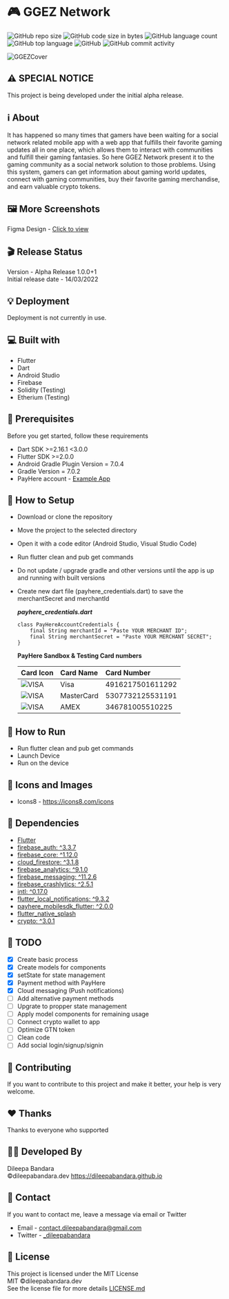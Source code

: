 # 🎮 GGEZ Network

![GitHub repo size](https://img.shields.io/github/repo-size/dileepabandara/ggez?color=red&label=repository%20size)
![GitHub code size in bytes](https://img.shields.io/github/languages/code-size/dileepabandara/ggez?color=red)
![GitHub language count](https://img.shields.io/github/languages/count/dileepabandara/ggez)
![GitHub top language](https://img.shields.io/github/languages/top/dileepabandara/ggez)
![GitHub](https://img.shields.io/github/license/dileepabandara/ggez?color=yellow)
![GitHub commit activity](https://img.shields.io/github/commit-activity/m/dileepabandara/ggez?color=brightgreen&label=commits)

![GGEZCover](https://dileepabandara.github.io/public-images/projects/ggez/ggez-cover-rounded-qr.png)

## ⚠️ SPECIAL NOTICE

This project is being developed under the initial alpha release.

## ℹ️ About

It has happened so many times that gamers have been waiting for a social network related mobile app with a web app that fulfills their favorite gaming updates all in one place, which allows them to interact with communities and fulfill their gaming fantasies. So here GGEZ Network present it to the gaming community as a social network solution to those problems. Using this system, gamers can get information about gaming world updates, connect with gaming communities, buy their favorite gaming merchandise, and earn valuable crypto tokens.

## 🖼️ More Screenshots

Figma Design - [Click to view](https://www.figma.com/file/w38wzdUpm9T3Mud3lCCp2i/Mobile-App-UI?node-id=0%3A1)

## 🎬 Release Status

Version - Alpha Release 1.0.0+1  
Initial release date - 14/03/2022

## 💡 Deployment

Deployment is not currently in use.

## 💻 Built with

- Flutter
- Dart
- Android Studio
- Firebase
- Solidity (Testing)
- Etherium (Testing)

## 📌 Prerequisites

Before you get started, follow these requirements

- Dart SDK >=2.16.1 <3.0.0
- Flutter SDK >=2.0.0
- Android Gradle Plugin Version = 7.0.4
- Gradle Version = 7.0.2
- PayHere account - [Example App](https://github.com/dileepabandara/flutter_with_payhere)

## 🍃 How to Setup

- Download or clone the repository
- Move the project to the selected directory
- Open it with a code editor (Android Studio, Visual Studio Code)
- Run flutter clean and pub get commands
- Do not update / upgrade gradle and other versions until the app is up and running with built versions
- Create new dart file (payhere_credentials.dart) to save the merchantSecret and merchantId  
    
  <b><i>payhere_credentials.dart</i></b>

  ```
  class PayHereAccountCredentials {
      final String merchantId = "Paste YOUR MERCHANT ID";
      final String merchantSecret = "Paste YOUR MERCHANT SECRET";
  }
  ```
  
  <b>PayHere Sandbox & Testing Card numbers</b>

  | Card Icon                                                      | Card Name  | Card Number      |
  | :------------------------------------------------------------- | :--------- | :--------------- |
  | ![VISA](https://img.icons8.com/color/40/000000/visa.png)       | Visa       | 4916217501611292 |
  | ![VISA](https://img.icons8.com/color/40/000000/mastercard.png) | MasterCard | 5307732125531191 |
  | ![VISA](https://img.icons8.com/color/40/000000/amex.png)       | AMEX       | 346781005510225  |

## 🚀 How to Run

- Run flutter clean and pub get commands
- Launch Device
- Run on the device

## 📸 Icons and Images

- Icons8 - https://icons8.com/icons

## 💎 Dependencies

- [Flutter](https://flutter.dev)
- [firebase_auth: ^3.3.7](https://pub.dev/packages/firebase_auth)
- [firebase_core: ^1.12.0](https://pub.dev/packages/firebase_core)
- [cloud_firestore: ^3.1.8](https://pub.dev/packages/cloud_firestore)
- [firebase_analytics: ^9.1.0](https://pub.dev/packages/firebase_analytics)
- [firebase_messaging: ^11.2.6](https://pub.dev/packages/firebase_messaging)
- [firebase_crashlytics: ^2.5.1](https://pub.dev/packages/firebase_crashlytics)
- [intl: ^0.17.0](https://pub.dev/packages/intl)
- [flutter_local_notifications: ^9.3.2](https://pub.dev/packages/flutter_local_notifications)
- [payhere_mobilesdk_flutter: ^2.0.0](https://pub.dev/packages/payhere_mobilesdk_flutter)
- [flutter_native_splash](https://pub.dev/packages/flutter_native_splash)
- [crypto: ^3.0.1](https://pub.dev/packages/crypto)

## 🎯 TODO

- [x] Create basic process
- [x] Create models for components
- [x] setState for state management 
- [x] Payment method with PayHere
- [x] Cloud messaging (Push notifications)
- [ ] Add alternative payment methods
- [ ] Upgrate to propper state management
- [ ] Apply model components for remaining usage
- [ ] Connect crypto wallet to app
- [ ] Optimize GTN token
- [ ] Clean code
- [ ] Add social login/signup/signin

## 👑 Contributing

If you want to contribute to this project and make it better, your help is very welcome.

## ❤️ Thanks

Thanks to everyone who supported

## 👨‍💻 Developed By

Dileepa Bandara  
©dileepabandara.dev
<https://dileepabandara.github.io>

## 💬 Contact

If you want to contact me, leave a message via email or Twitter

- Email - <contact.dileepabandara@gmail.com>
- Twitter - [_dileepabandara](https://twitter.com/_dileepabandara)

## 📜 License

This project is licensed under the MIT License  
MIT ©dileepabandara.dev  
See the license file for more details [LICENSE.md](https://github.com/dileepabandara/ggez/blob/main/LICENSE)
